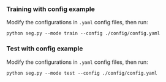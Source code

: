 ### Training with config example
Modify the configurations in `.yaml` config files, then run:

  ```
  python seg.py --mode train --config ./config/config.yaml
  ```


### Test with config example
Modify the configurations in `.yaml` config files, then run:

  ```
  python seg.py --mode test --config ./config/config.yaml
  ```
